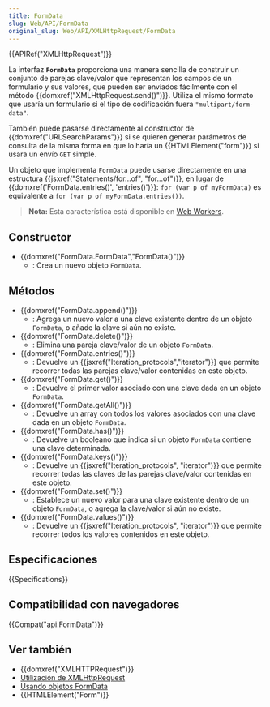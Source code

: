```yaml
---
title: FormData
slug: Web/API/FormData
original_slug: Web/API/XMLHttpRequest/FormData
---
```


{{APIRef("XMLHttpRequest")}}

La interfaz **`FormData`** proporciona una manera sencilla de construir un conjunto de parejas clave/valor que representan los campos de un formulario y sus valores, que pueden ser enviados fácilmente con el método {{domxref("XMLHttpRequest.send()")}}. Utiliza el mismo formato que usaría un formulario si el tipo de codificación fuera `"multipart/form-data"`.

También puede pasarse directamente al constructor de {{domxref("URLSearchParams")}} si se quieren generar parámetros de consulta de la misma forma en que lo haría un {{HTMLElement("form")}} si usara un envío `GET` simple.

Un objeto que implementa `FormData` puede usarse directamente en una estructura {{jsxref("Statements/for...of", "for...of")}}, en lugar de {{domxref('FormData.entries()', 'entries()')}}: `for (var p of myFormData)` es equivalente a `for (var p of myFormData.entries())`.

> **Nota:** Esta característica está disponible en [Web Workers](/es/docs/Web/API/Web_Workers_API).

## Constructor

- {{domxref("FormData.FormData","FormData()")}}
  - : Crea un nuevo objeto `FormData`.

## Métodos

- {{domxref("FormData.append()")}}
  - : Agrega un nuevo valor a una clave existente dentro de un objeto `FormData`, o añade la clave si aún no existe.
- {{domxref("FormData.delete()")}}
  - : Elimina una pareja clave/valor de un objeto `FormData`.
- {{domxref("FormData.entries()")}}
  - : Devuelve un {{jsxref("Iteration_protocols","iterator")}} que permite recorrer todas las parejas clave/valor contenidas en este objeto.
- {{domxref("FormData.get()")}}
  - : Devuelve el primer valor asociado con una clave dada en un objeto `FormData`.
- {{domxref("FormData.getAll()")}}
  - : Devuelve un array con todos los valores asociados con una clave dada en un objeto `FormData`.
- {{domxref("FormData.has()")}}
  - : Devuelve un booleano que indica si un objeto `FormData` contiene una clave determinada.
- {{domxref("FormData.keys()")}}
  - : Devuelve un {{jsxref("Iteration_protocols", "iterator")}} que permite recorrer todas las claves de las parejas clave/valor contenidas en este objeto.
- {{domxref("FormData.set()")}}
  - : Establece un nuevo valor para una clave existente dentro de un objeto `FormData`, o agrega la clave/valor si aún no existe.
- {{domxref("FormData.values()")}}
  - : Devuelve un {{jsxref("Iteration_protocols", "iterator")}} que permite recorrer todos los valores contenidos en este objeto.

## Especificaciones

{{Specifications}}

## Compatibilidad con navegadores

{{Compat("api.FormData")}}

## Ver también

- {{domxref("XMLHTTPRequest")}}
- [Utilización de XMLHttpRequest](/en/DOM/XMLHttpRequest/Using_XMLHttpRequest)
- [Usando objetos FormData](/es/docs/Web/Guide/Usando_Objetos_FormData)
- {{HTMLElement("Form")}}
